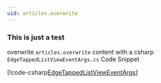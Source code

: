 ```yaml
---
uid: articles.overwrite
---
```


### This is just a test

overwrite `articles.overwrite` content with a csharp `EdgeTappedListViewEventArgs.cs` Code Snippet

[!code-csharp[EdgeTappedListViewEventArgs](../../../Yugen.Toolkit/Yugen.Toolkit.Uwp.Controls/Collections/EdgeTappedListViewEventArgs.cs)]

